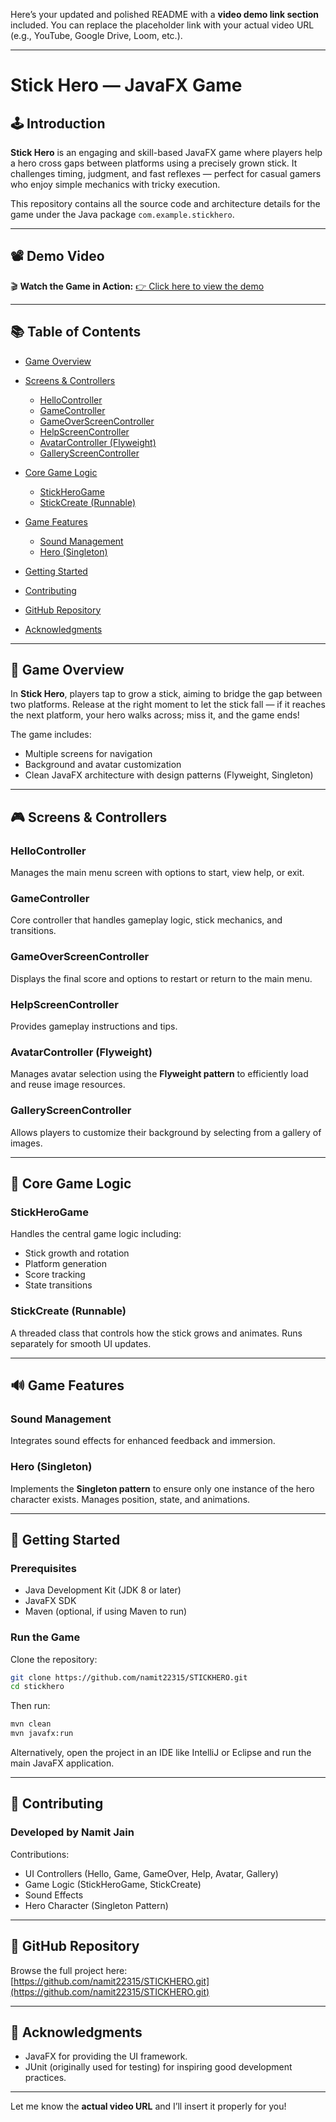 Here’s your updated and polished README with a **video demo link section** included. You can replace the placeholder link with your actual video URL (e.g., YouTube, Google Drive, Loom, etc.).

---

# Stick Hero — JavaFX Game

## 🕹️ Introduction

**Stick Hero** is an engaging and skill-based JavaFX game where players help a hero cross gaps between platforms using a precisely grown stick. It challenges timing, judgment, and fast reflexes — perfect for casual gamers who enjoy simple mechanics with tricky execution.

This repository contains all the source code and architecture details for the game under the Java package `com.example.stickhero`.

---

## 📽️ Demo Video

🎬 **Watch the Game in Action:**
[👉 Click here to view the demo](https://example.com/your-demo-link)


---

## 📚 Table of Contents

* [Game Overview](#game-overview)
* [Screens & Controllers](#screens--controllers)

  * [HelloController](#hellocontroller)
  * [GameController](#gamecontroller)
  * [GameOverScreenController](#gameoverscreencontroller)
  * [HelpScreenController](#helpscreencontroller)
  * [AvatarController (Flyweight)](#avatarcontroller-flyweight)
  * [GalleryScreenController](#galleryscreencontroller)
* [Core Game Logic](#core-game-logic)

  * [StickHeroGame](#stickherogame)
  * [StickCreate (Runnable)](#stickcreate-runnable)
* [Game Features](#game-features)

  * [Sound Management](#sound-management)
  * [Hero (Singleton)](#hero-singleton)
* [Getting Started](#getting-started)
* [Contributing](#contributing)
* [GitHub Repository](#github-repository)
* [Acknowledgments](#acknowledgments)

---

## 🧩 Game Overview

In **Stick Hero**, players tap to grow a stick, aiming to bridge the gap between two platforms. Release at the right moment to let the stick fall — if it reaches the next platform, your hero walks across; miss it, and the game ends!

The game includes:

* Multiple screens for navigation
* Background and avatar customization
* Clean JavaFX architecture with design patterns (Flyweight, Singleton)

---

## 🎮 Screens & Controllers

### HelloController

Manages the main menu screen with options to start, view help, or exit.

### GameController

Core controller that handles gameplay logic, stick mechanics, and transitions.

### GameOverScreenController

Displays the final score and options to restart or return to the main menu.

### HelpScreenController

Provides gameplay instructions and tips.

### AvatarController (Flyweight)

Manages avatar selection using the **Flyweight pattern** to efficiently load and reuse image resources.

### GalleryScreenController

Allows players to customize their background by selecting from a gallery of images.

---

## 🧠 Core Game Logic

### StickHeroGame

Handles the central game logic including:

* Stick growth and rotation
* Platform generation
* Score tracking
* State transitions

### StickCreate (Runnable)

A threaded class that controls how the stick grows and animates. Runs separately for smooth UI updates.

---

## 🔊 Game Features

### Sound Management

Integrates sound effects for enhanced feedback and immersion.

### Hero (Singleton)

Implements the **Singleton pattern** to ensure only one instance of the hero character exists. Manages position, state, and animations.

---

## 🚀 Getting Started

### Prerequisites

* Java Development Kit (JDK 8 or later)
* JavaFX SDK
* Maven (optional, if using Maven to run)

### Run the Game

Clone the repository:

```bash
git clone https://github.com/namit22315/STICKHERO.git
cd stickhero
```

Then run:

```bash
mvn clean
mvn javafx:run
```

Alternatively, open the project in an IDE like IntelliJ or Eclipse and run the main JavaFX application.

---

## 🤝 Contributing

### Developed by Namit Jain

Contributions:

* UI Controllers (Hello, Game, GameOver, Help, Avatar, Gallery)
* Game Logic (StickHeroGame, StickCreate)
* Sound Effects
* Hero Character (Singleton Pattern)

---

## 🔗 GitHub Repository

Browse the full project here:
[https://github.com/namit22315/STICKHERO.git](https://github.com/namit22315/STICKHERO.git)

---

## 🙏 Acknowledgments

* JavaFX for providing the UI framework.
* JUnit (originally used for testing) for inspiring good development practices.

---

Let me know the **actual video URL** and I’ll insert it properly for you!
